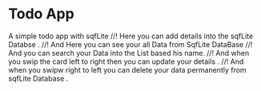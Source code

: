 # Todo App
A simple todo app with sqfLite 
//! Here you can add details into the sqfLite Databse . 
//! And Here you can see your all Data from SqfLite DataBase
//! And you can search your Data into the List based his name.
//! And when you swip the card left to right then you can update your details .
//! And when you swipw right to left you can delete your data permanently from sqfLite Database .

